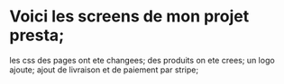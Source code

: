 # Voici les screens de mon projet presta;

les css des pages ont ete changees;
des produits on ete crees;
un logo ajoute;
ajout de livraison et de paiement par stripe;
